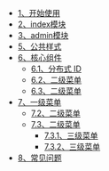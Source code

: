 * [1、开始使用](start/?id=import)
* [2、index模块](index/)
* [3、admin模块](admin/base)
* [5、公共样式](admin/css)
* [6、核心组件](javascript:;)
    - [6.1、分布式 ID](component/dropdown)
    - [6.2、二级菜单](expand/notice)
    - [6.3、二级菜单](expand/cascader)
* [7、一级菜单](javascript:;)
    - [7.2、二级菜单](expand/file_choose)
    - [7.3、二级菜单](javascript:;)
        - [7.3.1、三级菜单](expand/formx)
        - [7.3.2、三级菜单](expand/context_menu)
* [8、常见问题](question/)

<div class="ew-doc-adv-list">
 
</div>